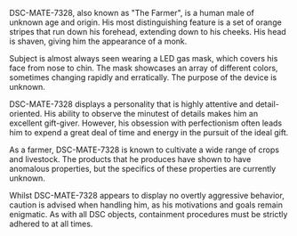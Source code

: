 DSC-MATE-7328, also known as "The Farmer", is a human male of unknown age and origin. His most distinguishing feature is a set of orange stripes that run down his forehead, extending down to his cheeks. His head is shaven, giving him the appearance of a monk.

Subject is almost always seen wearing a LED gas mask, which covers his face from nose to chin. The mask showcases an array of different colors, sometimes changing rapidly and erratically. The purpose of the device is unknown.

DSC-MATE-7328 displays a personality that is highly attentive and detail-oriented. His ability to observe the minutest of details makes him an excellent gift-giver. However, his obsession with perfectionism often leads him to expend a great deal of time and energy in the pursuit of the ideal gift.

As a farmer, DSC-MATE-7328 is known to cultivate a wide range of crops and livestock. The products that he produces have shown to have anomalous properties, but the specifics of these properties are currently unknown.

Whilst DSC-MATE-7328 appears to display no overtly aggressive behavior, caution is advised when handling him, as his motivations and goals remain enigmatic. As with all DSC objects, containment procedures must be strictly adhered to at all times.